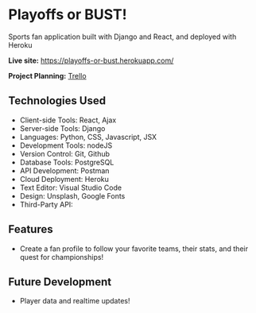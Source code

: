 # Playoffs or BUST!

Sports fan application built with Django and React, and deployed with Heroku

**Live site:** <https://playoffs-or-bust.herokuapp.com/>

**Project Planning:** [Trello](https://trello.com/b/JoUq5vvA/playoffs-or-bust)

## Technologies Used

  * Client-side Tools: React, Ajax
  * Server-side Tools: Django
  * Languages: Python, CSS, Javascript, JSX
  * Development Tools: nodeJS    
  * Version Control: Git, Github
  * Database Tools: PostgreSQL
  * API Development: Postman
  * Cloud Deployment: Heroku
  * Text Editor: Visual Studio Code
  * Design: Unsplash, Google Fonts
  * Third-Party API: 

## Features

  * Create a fan profile to follow your favorite teams, their stats, and their quest for championships!

## Future Development

  * Player data and realtime updates!